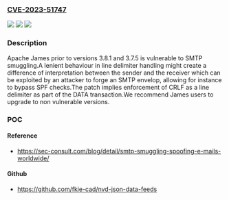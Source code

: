 ### [CVE-2023-51747](https://cve.mitre.org/cgi-bin/cvename.cgi?name=CVE-2023-51747)
![](https://img.shields.io/static/v1?label=Product&message=Apache%20James%20server&color=blue)
![](https://img.shields.io/static/v1?label=Version&message=0%3C%3D%203.7.4%20&color=brighgreen)
![](https://img.shields.io/static/v1?label=Vulnerability&message=CWE-20%20Improper%20Input%20Validation&color=brighgreen)

### Description

Apache James prior to versions 3.8.1 and 3.7.5 is vulnerable to SMTP smuggling.A lenient behaviour in line delimiter handling might create a difference of interpretation between the sender and the receiver which can be exploited by an attacker to forge an SMTP envelop, allowing for instance to bypass SPF checks.The patch implies enforcement of CRLF as a line delimiter as part of the DATA transaction.We recommend James users to upgrade to non vulnerable versions.

### POC

#### Reference
- https://sec-consult.com/blog/detail/smtp-smuggling-spoofing-e-mails-worldwide/

#### Github
- https://github.com/fkie-cad/nvd-json-data-feeds

